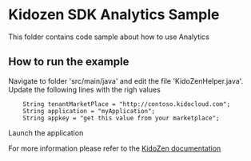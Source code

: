 # Kidozen SDK Analytics Sample
This folder contains code sample about how to use Analytics

## How to run the example

Navigate to folder 'src/main/java' and edit the file 'KidoZenHelper.java'. Update the following lines with the righ values

		String tenantMarketPlace = "http://contoso.kidocloud.com";
		String application = "myApplication";
		String appkey = "get this value from your marketplace";

Launch the application

For more information please refer to the [KidoZen documentation](http://docs.kidozen.com/)
